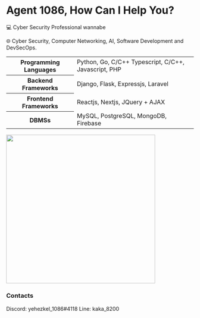 # Agent 1086, How Can I Help You?

💻 Cyber Security Professional wannabe

🌐 Cyber Security, Computer Networking, AI, Software Development and DevSecOps.

<table>
  <tbody>
    <tr>
      <th>Programming Languages</th> 
      <td>Python, Go, C/C++ Typescript, C/C++, Javascript, PHP</td>
    </tr>
    <tr>
      <th>Backend Frameworks</th>
      <td>Django, Flask, Expressjs, Laravel</td>
    </tr>
    <tr>
      <th>Frontend Frameworks</th>
      <td>Reactjs, Nextjs, JQuery + AJAX</td>
    </tr>
    <tr>
      <th>DBMSs</th>
      <td>MySQL, PostgreSQL, MongoDB, Firebase</td>
    </tr>
  </tbody>
</table>
<img src="https://wakatime.com/share/@e08f8b14-02a9-4fc3-a997-6be14dbaff15/4d9e12b2-a20f-40ef-b02f-ae61275d2cc2.svg" width="400" />

<!-- <figure><embed src="https://wakatime.com/share/@e08f8b14-02a9-4fc3-a997-6be14dbaff15/4d9e12b2-a20f-40ef-b02f-ae61275d2cc2.svg"></embed></figure> -->



<!-- ### Github Stats -->
<!--
<img src='https://github-readme-stats.vercel.app/api?username=bazoka-kaka&show_icons=true&count_private=true&theme=dracula' />
<img src='https://github-readme-stats.vercel.app/api/top-langs/?username=bazoka-kaka&layout=compact&theme=dracula&langs_count=15' />
-->
<!-- <img src='https://wakatime.com/share/@e08f8b14-02a9-4fc3-a997-6be14dbaff15/901d8d76-e039-41e7-96f8-f48de02c6e18.svg' width='500' /> -->
<!--
<details>
  <summary>Last 7 Days</summary><br />
  <img src='https://wakatime.com/share/@e08f8b14-02a9-4fc3-a997-6be14dbaff15/901d8d76-e039-41e7-96f8-f48de02c6e18.svg' width='500' />
</details>
-->

### Contacts

Discord: yehezkel_1086#4118
Line: kaka_8200

